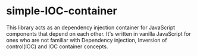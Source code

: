 # simple-IOC-container
This library acts as an dependency injection container for JavaScript components that depend on each other.
It's written in vanilla JavaScript for ones who are not familiar with Dependency injection, Inversion of control(IOC) and IOC container concepts.
